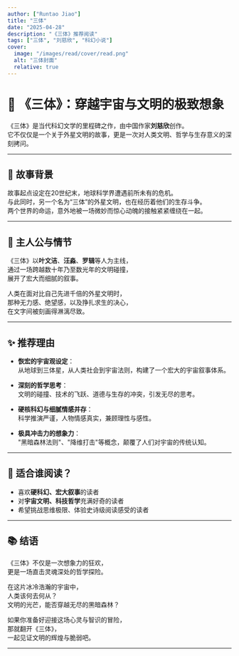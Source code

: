 ```yaml
---
author: ["Runtao Jiao"]
title: "三体"
date: "2025-04-28"
description: "《三体》推荐阅读"
tags: ["三体", "刘慈欣", "科幻小说"]
cover:
  image: "/images/read/cover/read.png"
  alt: "三体封面"
  relative: true
---
```


# 📖 《三体》：穿越宇宙与文明的极致想象

《三体》是当代科幻文学的里程碑之作，由中国作家**刘慈欣**创作。  
它不仅仅是一个关于外星文明的故事，更是一次对人类文明、哲学与生存意义的深刻拷问。

---

## 🌳 故事背景

故事起点设定在20世纪末，地球科学界遭遇前所未有的危机。  
与此同时，另一个名为“三体”的外星文明，也在经历着他们的生存斗争。  
两个世界的命运，意外地被一场微妙而惊心动魄的接触紧紧缠绕在一起。

---

## 🍃 主人公与情节

《三体》以**叶文洁**、**汪淼**、**罗辑**等人为主线，  
通过一场跨越数十年乃至数光年的文明碰撞，  
展开了宏大而细腻的叙事。

人类在面对比自己先进千倍的外星文明时，  
那种无力感、绝望感，以及挣扎求生的决心，  
在文字间被刻画得淋漓尽致。

---

## ✨ 推荐理由

- **恢宏的宇宙观设定**：  
  从地球到三体星，从人类社会到宇宙法则，构建了一个宏大的宇宙叙事体系。

- **深刻的哲学思考**：  
  文明的碰撞、技术的飞跃、道德与生存的冲突，引发无尽的思考。

- **硬核科幻与细腻情感并存**：  
  科学推演严谨，人物情感真实，兼顾理性与感性。

- **极具冲击力的想象力**：  
  "黑暗森林法则"、"降维打击"等概念，颠覆了人们对宇宙的传统认知。

---

## 🌟 适合谁阅读？

- 喜欢**硬科幻、宏大叙事**的读者
- 对**宇宙文明、科技哲学**充满好奇的读者
- 希望挑战思维极限、体验史诗级阅读感受的读者

---

## 📚 结语

《三体》不仅是一次想象力的狂欢，  
更是一场直击灵魂深处的哲学探险。  

在这片冰冷浩瀚的宇宙中，  
人类该何去何从？  
文明的光芒，能否穿越无尽的黑暗森林？

如果你准备好迎接这场心灵与智识的冒险，  
那就翻开《三体》，  
一起见证文明的辉煌与脆弱吧。

---
